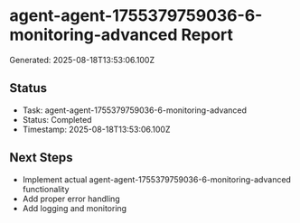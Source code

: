 # agent-agent-1755379759036-6-monitoring-advanced Report

Generated: 2025-08-18T13:53:06.100Z

## Status
- Task: agent-agent-1755379759036-6-monitoring-advanced
- Status: Completed
- Timestamp: 2025-08-18T13:53:06.100Z

## Next Steps
- Implement actual agent-agent-1755379759036-6-monitoring-advanced functionality
- Add proper error handling
- Add logging and monitoring
